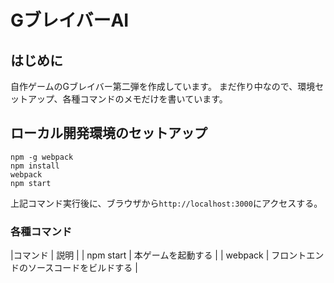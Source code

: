 # GブレイバーAI

## はじめに
自作ゲームのGブレイバー第二弾を作成しています。
まだ作り中なので、環境セットアップ、各種コマンドのメモだけを書いています。

## ローカル開発環境のセットアップ

```
npm -g webpack
npm install
webpack
npm start
```

上記コマンド実行後に、ブラウザから`http://localhost:3000`にアクセスする。

### 各種コマンド

|コマンド                      | 説明                                   |
| npm start                   | 本ゲームを起動する                       |
| webpack                     | フロントエンドのソースコードをビルドする    |